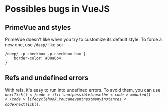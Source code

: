 # Possibles bugs in VueJS

## PrimeVue and styles

PrimeVue doesn't like when you try to customize its default style. To force a new one, use <code>/deep/</code> like so:

    /deep/ .p-checkbox .p-checkbox-box {
        border-color: #00a0b4;
    }

## Refs and undefined errors

With refs, it's easy to run into undefined errors. To avoid them, you can use <code>$nextTick()</code> if it's not possible to use the <code>mounted()</code> lifecycle hook. You can event nest many instances <code>$nextTick()</code>.

